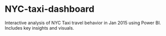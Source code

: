 # NYC-taxi-dashboard
Interactive analysis of NYC Taxi travel behavior in Jan 2015 using Power BI. Includes key insights and visuals.

